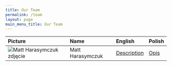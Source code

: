 ```yaml
---
title: Our Team
permalink: /team
layout: page
main_menu_title: Our Team
---
```


| Picture                                                                                          | Name             | English                                 | Polish                          |
|:-------------------------------------------------------------------------------------------------|:-----------------|:----------------------------------------|:--------------------------------|
| ![Matt Harasymczuk zdjęcie](https://s.gravatar.com/avatar/c0ea68b674a135b4d2cc553673d18931?s=50) | Matt Harasymczuk | [Description](/people/matt-harasymczuk) | [Opis](/osoba/matt-harasymczuk) |
